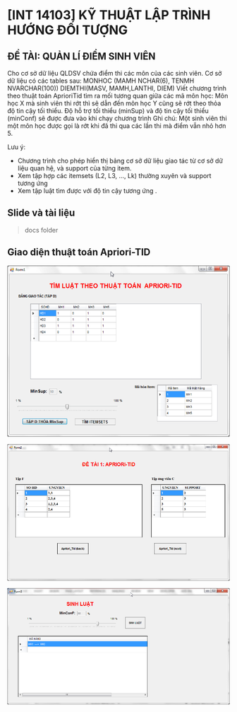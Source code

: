 # [INT 14103] KỸ THUẬT LẬP TRÌNH HƯỚNG ĐỐI TƯỢNG

## ĐỀ TÀI: QUẢN LÍ ĐIỂM SINH VIÊN

Cho cơ sở dữ liệu QLDSV chứa điểm thi các môn của các sinh viên. Cơ sở dữ liệu có các tables sau:
MONHOC (MAMH NCHAR(6), TENMH NVARCHAR(100))
DIEMTHI(MASV, MAMH,LANTHI,  DIEM)
Viết chương trình theo thuật toán AprioriTid  tìm ra mối tương quan giữa các mã môn học: Môn học X mà sinh viên thi rớt thì sẽ dẫn đến môn học Y cũng sẽ rớt theo thỏa độ tin cậy tối thiểu. Độ hỗ trợ tối thiểu (minSup) và độ tin cậy tối thiểu (minConf) sẽ được đưa vào khi chạy chương trình
Ghi chú:  Một sinh viên thi một môn học được gọi là rớt khi đã thi qua các lần thi mà điểm vẫn nhỏ hơn 5.

Lưu ý:
-	Chương trình cho phép hiển thị bảng cơ sở dữ liệu giao tác từ cơ sở dữ liệu quan hệ, và support của từng item.
-	Xem tập hợp các itemsets (L2, L3, …, Lk) thường xuyên và support tương ứng 
-	Xem tập luật tìm được với độ tin cậy tương ứng .


## Slide và tài liệu
 > docs folder


## Giao diện thuật toán Apriori-TID

![alt text](docs/pic/Form1.png)

![alt text](docs/pic/Form2.png)

![alt text](docs/pic/Form3.png)